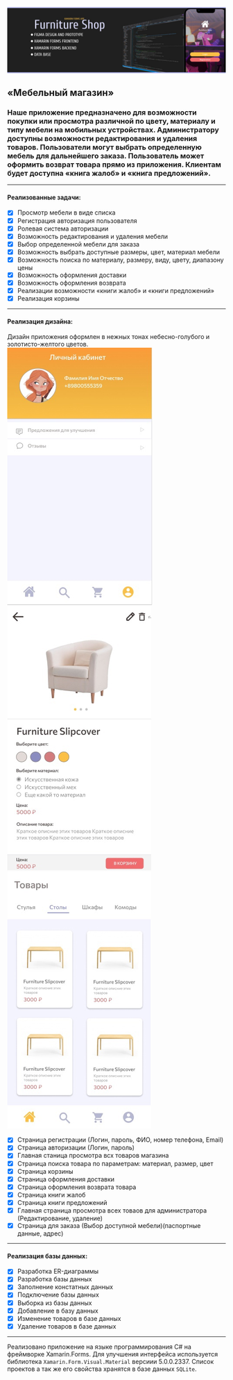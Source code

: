 ![logo](https://github.com/kveeq/Ploom/blob/master/logopepepe.jfif)
## **«Мебельный магазин»**
### Наше приложение предназначено для возможности покупки или просмотра различной по цвету, материалу и типу мебели на мобильных устройствах. Администратору доступны возможности редактирования и удаления товаров. Пользователи могут выбрать определенную мебель для дальнейшего заказа. Пользователь может оформить возврат товара прямо из приложения. Клиентам будет доступна «книга жалоб» и «книга предложений».
---
#### Реализованные задачи: 
- [X] Просмотр мебели в виде списка
- [X] Регистрация авторизация пользователя
- [X] Ролевая система авторизации
- [X] Возможность редактирования и удаления мебели
- [X] Выбор определенной мебели для заказа 
- [X] Возможность выбрать доступные размеры, цвет, материал мебели
- [X]	Возможность поиска по материалу, размеру, виду, цвету, диапазону цены
- [X]	Возможность оформления доставки
- [X]	Возможность оформления возврата
- [X]	Реализации возможности «книги жалоб» и «книги предложений»
- [X]	Реализация корзины
---
#### Реализация дизайна:
Дизайн приложения оформлен в нежных тонах небесно-голубого и золотисто-желтого цветов.
![e](https://github.com/kveeq/Ploom/blob/master/lmvupddS7kQ.jpg)
![w](https://github.com/kveeq/Ploom/blob/master/lXziHuu_xYg.jpg)
![q](https://github.com/kveeq/Ploom/blob/master/fmkl.jpg)
- [X] Страница регистрации (Логин, пароль, ФИО, номер телефона, Email)
- [X] Страница авторизации (Логин, пароль)
- [X] Главная станица просмотра всх товаров магазина
- [X] Страница поиска товара по параметрам: материал, размер, цвет
- [X] Страница корзины
- [X] Страница оформления доставки
- [X] Страница оформления возврата товара
- [X] Страница книги жалоб
- [X] Страница книги предложений
- [X] Главная страница просмотра всех товаов для администратора (Редактирование, удаление)
- [X] Страница для заказа (Выбор доступной мебели)(паспортные данные, адрес)
---
#### Реализация базы данных:
- [X] Разработка ER-диаграммы
- [X] Разработка базы данных
- [X] Заполнение констатных данных 
- [X] Подключение базы данных
- [X] Выборка из базы данных
- [X] Добавление в базу данных
- [X] Изменение товаров в базе данных
- [X] Удаление товаров в базе данных
---
Реализовано приложение на языке программирования C# на фреймворке Xamarin.Forms. Для улучшения интерфейса используется библиотека ```Xamarin.Form.Visual.Material``` версиии 5.0.0.2337. Список проектов а так же его свойства хранятся в базе данных ```SQLite```.
